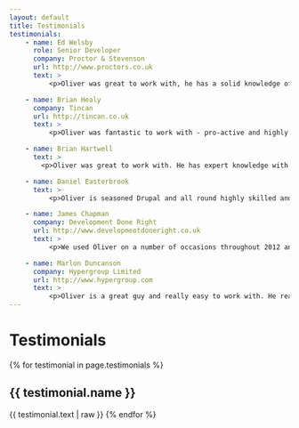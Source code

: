 ```yaml
---
layout: default
title: Testimonials
testimonials:
    - name: Ed Welsby
      role: Senior Developer
      company: Proctor & Stevenson
      url: http://www.proctors.co.uk
      text: >
          <p>Oliver was great to work with, he has a solid knowledge of the various aspects of web development and never minded helping me out with Linux commands!</p>

    - name: Brian Healy
      company: Tincan
      url: http://tincan.co.uk
      text: >
          <p>Oliver was fantastic to work with - pro-active and highly responsive, he worked well remotely and as part of a project team. His understanding of the project requirement(s) and ability to translate it into working code was essential and he delivered.</p>

    - name: Brian Hartwell
      text: >
        <p>Oliver was great to work with. He has expert knowledge with Drupal and delivered exactly what we were looking for on time. He's understanding, friendly and easy to get along with. I would enjoy working with him again in the future.</p>

    - name: Daniel Easterbrook
      text: >
          <p>Oliver is seasoned Drupal and all round highly skilled and experienced web developer. I have worked with Oliver on an important project where he was reliable, prompt and ensured strict client deadline delivery and confidentiality at all times.</p>

    - name: James Chapman
      company: Development Done Right
      url: http://www.developmentdoneright.co.uk
      text: >
          <p>We used Oliver on a number of occasions throughout 2012 and I have to say we've been delighted with his work. His skills working with Drupal are excellent particularly with custom module development and we wouldn't hesitate to recommend him others.</p>

    - name: Marlon Duncanson
      company: Hypergroup Limited
      url: http://www.hypergroup.com
      text: >
          <p>Oliver is a great guy and really easy to work with. He really goes the extra mile to make sure the project is done properly. I would recommend him and will not hesitate to use him again in future.</p>
---
```

# Testimonials

{% for testimonial in page.testimonials %}
    <h2>{{ testimonial.name }}</h2>
    {{ testimonial.text | raw }}
{% endfor %}
